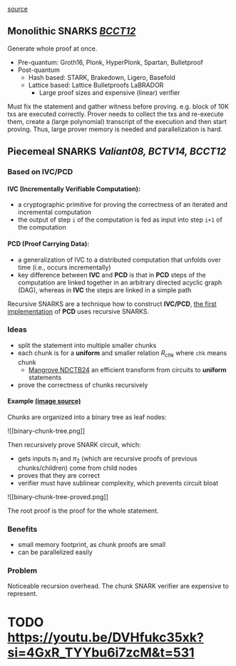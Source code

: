 [source](https://www.youtube.com/watch?v=DVHfukc35xk)

## Monolithic SNARKS _[BCCT12](https://dl.acm.org/doi/10.1145/2488608.2488623)_

Generate whole proof at once.

- Pre-quantum: Groth16, Plonk, HyperPlonk, Spartan, Bulletproof
- Post-quantum
  - Hash based: STARK, Brakedown, Ligero, Basefold
  - Lattice based: Lattice Bulletproofs LaBRADOR
    - Large proof sizes and expensive (linear) verifier

Must fix the statement and gather witness before proving. e.g. block of 10K txs are executed correctly.
Prover needs to collect the txs and re-execute them, create a (large polynomial) transcript of the
execution and then start proving. Thus, large prover memory is needed and parallelization is hard.

## Piecemeal SNARKS _Valiant08, BCTV14, BCCT12_

### Based on **IVC/PCD**

#### IVC (Incrementally Verifiable Computation):

- a cryptographic primitive for proving the correctness of an iterated and incremental computation
- the output of step `i` of the computation is fed as input into step `i+1` of the computation

#### PCD (Proof Carrying Data):

- a generalization of IVC to a distributed computation that unfolds over time (i.e., occurs incrementally)
- key difference between **IVC** and **PCD** is that in **PCD** steps of the computation are linked together in an
  arbitrary directed acyclic graph (DAG), whereas in **IVC** the steps are linked in a simple path

Recursive SNARKS are a technique how to construct **IVC/PCD**, [the first implementation](https://eprint.iacr.org/2014/595)
of **PCD** uses recursive SNARKS.

### Ideas

- split the statement into multiple smaller chunks
- each chunk is for a **uniform** and smaller relation $R_{chk}$ where `chk` means chunk
  - [Mangrove NDCTB24](https://eprint.iacr.org/2024/416) an efficient transform from circuits to **uniform** statements
- prove the correctness of chunks recursively

#### Example [(image source)](https://youtu.be/DVHfukc35xk?si=YJBN_gyAAF-LeFDL&t=381)

Chunks are organized into a binary tree as leaf nodes:

![[binary-chunk-tree.png]]

Then recursively prove SNARK circuit, which:

- gets inputs $\pi_1$ and $\pi_2$ (which are recursive proofs of previous chunks/children) come from child nodes
- proves that they are correct
- verifier must have sublinear complexity, which prevents circuit bloat

![[binary-chunk-tree-proved.png]]

The root proof is the proof for the whole statement.

### Benefits

- small memory footprint, as chunk proofs are small
- can be parallelized easily

### Problem

Noticeable recursion overhead. The chunk SNARK verifier are expensive to represent.

# TODO https://youtu.be/DVHfukc35xk?si=4GxR_TYYbu6i7zcM&t=531
